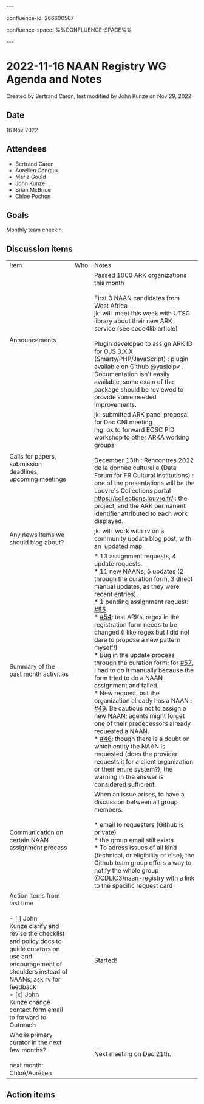 \---

confluence-id: 266600567

confluence-space: %%CONFLUENCE-SPACE%%

\---

2022-11-16 NAAN Registry WG Agenda and Notes
============================================

Created by Bertrand Caron, last modified by John Kunze on Nov 29, 2022

Date
----

16 Nov 2022

Attendees
---------

*   Bertrand Caron
*   Aurélien Conraux
*   Maria Gould
*   John Kunze
*   Brian McBride
*   Chloé Pochon

Goals
-----

Monthly team checkin.

Discussion items
----------------

|     |     |     |
| --- | --- | --- |
| Item | Who | Notes |
| Announcements |     | Passed 1000 ARK organizations this month<br><br>First 3 NAAN candidates from West Africa  <br>jk: will  meet this week with UTSC library about their new ARK service (see code4lib article)<br><br>Plugin developed to assign ARK ID for OJS 3.X.X (Smarty/PHP/JavaScript) : plugin available on Github @yasielpv . Documentation isn't easily available, some exam of the package should be reviewed to provide some needed improvements. |
| Calls for papers, submission deadlines, upcoming meetings |     | jk: submitted ARK panel proposal for Dec CNI meeting  <br>mg: ok to forward EOSC PID workshop to other ARKA working groups<br><br>December 13th : Rencontres 2022 de la donnée culturelle (Data Forum for FR Cultural Institutions) : one of the presentations will be the Louvre's Collections portal https://collections.louvre.fr/ : the project, and the ARK permanent identifier attributed to each work displayed. |
| Any news items we should blog about? |     | jk: will  work with rv on a community update blog post, with an  updated map |
| Summary of the past month activities |     | *   13 assignment requests, 4 update requests.<br>*   11 new NAANs, 5 updates (2 through the curation form, 3 direct manual updates, as they were recent entries).<br>*   1 pending assignment request: [#55](https://github.com/CDLUC3/naan_reg_priv/issues/55).<br>*   [#54](https://github.com/CDLUC3/naan_reg_priv/issues/54): test ARKs, regex in the registration form needs to be changed (I like regex but I did not dare to propose a new pattern myself!)<br>*   Bug in the update process through the curation form: for [#57](https://github.com/CDLUC3/naan_reg_priv/issues/57), I had to do it manually because the form tried to do a NAAN assignment and failed.<br>*   New request, but the organization already has a NAAN : [#49](https://github.com/CDLUC3/naan_reg_priv/issues/49). Be cautious not to assign a new NAAN; agents might forget one of their predecessors already requested a NAAN.<br>*   [#46](https://github.com/CDLUC3/naan_reg_priv/issues/46): though there is a doubt on which entity the NAAN is requested (does the provider requests it for a client organization or their entire system?), the warning in the answer is considered sufficient. |
| Communication on certain NAAN assignment process |     | When an issue arises, to have a discussion between all group members. <br><br>*   email to requesters (Github is private)<br>*   the group email still exists<br>*   To adress issues of all kind (technical, or eligibility or else), the Github team group offers a way to notify the whole group @CDLIC3/naan-registry with a link to the specific request card |
| Action items from last time<br><br>- [ ] John Kunze clarify and revise the checklist and policy docs to guide curators on use and encouragement of shoulders instead of NAANs; ask rv for feedback<br>- [x] John Kunze change contact form email to forward to Outreach |     | Started! |
| Who is primary curator in the next few months?<br><br>next month: Chloé/Aurélien |     | Next meeting on Dec 21th. |

Action items
------------